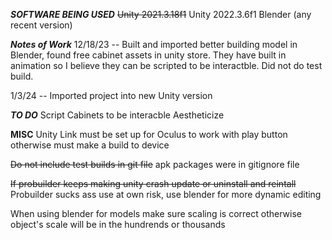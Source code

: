 ***SOFTWARE BEING USED***
~~Unity 2021.3.18f1~~
Unity 2022.3.6f1
Blender (any recent version)

***Notes of Work***
12/18/23 -- Built and imported better building model in Blender, found free cabinet assets in unity store. They have built in animation so I believe they can be scripted to be interactble. Did not do test build.

1/3/24 -- Imported project into new Unity version

***TO DO***
Script Cabinets to be interacble
Aestheticize

**MISC**
Unity Link must be set up for Oculus to work with play button otherwise must make a build to device

~~Do not include test builds in git file~~
apk packages were in gitignore file

~~If probuilder keeps making unity crash update or uninstall and reintall~~
Probuilder sucks ass use at own risk, use blender for more dynamic editing 

When using blender for models make sure scaling is correct otherwise object's scale will be in the hundrends or thousands 
